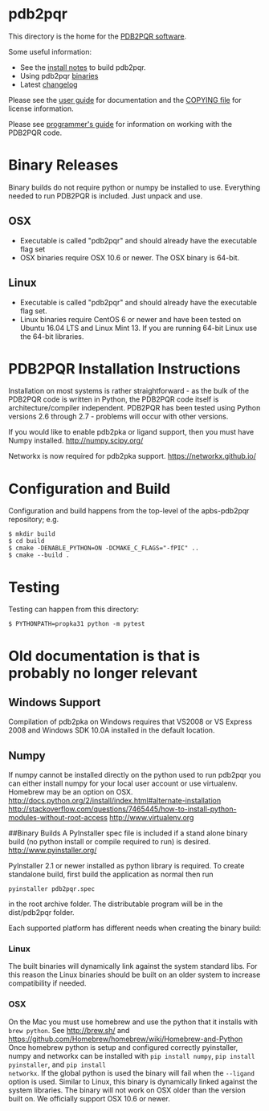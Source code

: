 pdb2pqr
============

This directory is the home for the [PDB2PQR software](http://www.poissonboltzmann.org/docs/structures-ready/).

Some useful information:
* See the [install notes](INSTALL.md) to build pdb2pqr.
* Using pdb2pqr [binaries](BINARY_README.md)
* Latest [changelog](ChangeLog.md)

Please see the [user guide](http://www.poissonboltzmann.org/docs/pdb2pqr-algorithm-description/) for documentation and the [COPYING file](COPYING) for license information.

Please see [programmer's guide](http://www.poissonboltzmann.org/docs/pdb2pqr-programmers/) for information on working with the PDB2PQR code.

# Binary Releases

Binary builds do not require python or numpy be installed to use. Everything needed to run PDB2PQR is included. Just unpack and use.

## OSX
+ Executable is called "pdb2pqr" and should already have the executable flag set
+ OSX binaries require OSX 10.6 or newer. The OSX binary is 64-bit.

## Linux
+ Executable is called "pdb2pqr" and should already have the executable flag set.
+ Linux binaries require CentOS 6 or newer and have been tested on Ubuntu 16.04 LTS and Linux Mint 13. If you are running 64-bit Linux use the 64-bit libraries.
# PDB2PQR Installation Instructions

Installation on most systems is rather straightforward - as the bulk of the PDB2PQR code is written in Python, the PDB2PQR code itself is architecture/compiler independent. PDB2PQR has been tested using Python versions 2.6 through 2.7 - problems will occur with other versions.

If you would like to enable pdb2pka or ligand support, then you must have Numpy installed.
http://numpy.scipy.org/

Networkx is now required for pdb2pka support.
https://networkx.github.io/

# Configuration and Build

Configuration and build happens from the top-level of the apbs-pdb2pqr repository; e.g.

```
$ mkdir build
$ cd build
$ cmake -DENABLE_PYTHON=ON -DCMAKE_C_FLAGS="-fPIC" ..
$ cmake --build .
```

# Testing

Testing can happen from this directory:

```
$ PYTHONPATH=propka31 python -m pytest
```

# Old documentation is that is probably no longer relevant

## Windows Support
Compilation of pdb2pka on Windows requires that VS2008 or VS Express 2008 and Windows SDK 10.0A installed in the default location.

## Numpy
If numpy cannot be installed directly on the python used to run pdb2pqr you can either install numpy for your local user account or use virtualenv. Homebrew may be an option on OSX.
http://docs.python.org/2/install/index.html#alternate-installation
http://stackoverflow.com/questions/7465445/how-to-install-python-modules-without-root-access
http://www.virtualenv.org

##Binary Builds
A PyInstaller spec file is included if a stand alone binary build (no python install or compile required to run) is desired.
http://www.pyinstaller.org/

PyInstaller 2.1 or newer installed as python library is required.
To create standalone build, first build the application as normal then run

	pyinstaller pdb2pqr.spec

in the root archive folder. The distributable program will be in the dist/pdb2pqr folder.

Each supported platform has different needs when creating the binary build:

### Linux
The built binaries will dynamically link against the system standard libs.
For this reason the Linux binaries should be built on an older system to increase compatibility if needed.

### OSX
On the Mac you must use homebrew and use the python that it installs with <code>brew python</code>. See http://brew.sh/ and https://github.com/Homebrew/homebrew/wiki/Homebrew-and-Python
Once homebrew python is setup and configured correctly pyinstaller, numpy and networkx can be installed with <code>pip install numpy</code>, <code>pip install pyinstaller</code>, and <code>pip install networkx</code>.
If the global python is used the binary will fail when the <code>--ligand</code> option is used.
Similar to Linux, this binary is dynamically linked against the system libraries. The binary will not work on OSX older than the version built on.
We officially support OSX 10.6 or newer.
